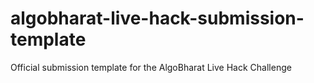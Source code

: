 # algobharat-live-hack-submission-template
Official submission template for the AlgoBharat Live Hack Challenge
